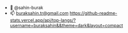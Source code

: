 - 👋 @sahin-burak
- 📫 buraksahin.tr@gmail.com
https://github-readme-stats.vercel.app/api/top-langs/?username=buraksahin&&theme=dark&layout=compact
